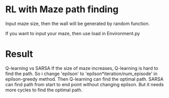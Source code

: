 # RL with Maze path finding
Input maze size, then the wall will be generated by random function.

If you want to input your maze, then use load in Environment.py

# Result
Q-learning vs SARSA
If the size of maze increases, Q-learning is hard to find the path. So i change 'epilson' to 'epilson*iteration/num_episode' in epilson-greedy method. Then Q-learning can find the optimal path. 
SARSA can find path from start to end point without changing epilson. But it needs more cycles to find the optimal path. 
